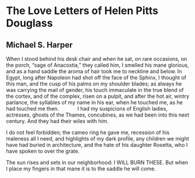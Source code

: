 # The Love Letters of Helen Pitts Douglass
## Michael S. Harper
When I stood behind his desk chair
and when he sat, on rare occasions,
on the porch, “sage of Anacostia,”
they called him, I smelled his mane
glorious, and as a hand saddle
the aroma of hair took me to neckline
and below. In Egypt, long after
Napoleon had shot off the face
of the Sphinx, I thought of this
man, and the cusp of his palms
on my shoulder blades;
as always he was carrying the mail
of gender, his touch immaculate
in the true blend of the cortex,
and of the complex, risen on a pulpit,
and after the hot air, wintry parlance,
the syllables of my name in his ear,
when he touched me, as he had touched
me then.
            I had my suspicions of English
ladies, actresses, ghosts of the Thames,
concubines, as we had been into this next
century. And they had their wiles with him.

I do not feel forbidden; the cameo ring
he gave me, recession of his maleness
all I need, and highlights of my dark
profile, any children we might have
had buried in architecture,
and the hate of his daughter Rosetta,
who I have spoken to over the grate.

The sun rises and sets in our neighborhood:
I WILL BURN THESE. But when I place my fingers
in that mane it is to the saddle he will come.